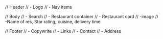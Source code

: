 // Header
// - Logo
// - Nav items 

// Body 
// - Search
// - Restaurant container 
// - Restaurant card 
//   -image
//   -Name of res, Star rating, cuisine, delivery time

// Footer 
// - Copywrite
// - Links
// - Contact
// - Address

